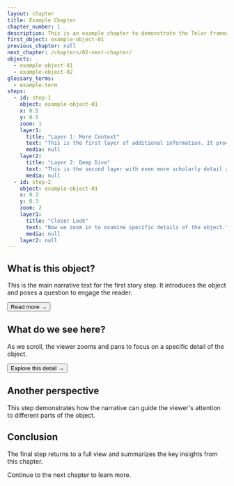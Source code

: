 ```yaml
---
layout: chapter
title: Example Chapter
chapter_number: 1
description: This is an example chapter to demonstrate the Telar framework.
first_object: example-object-01
previous_chapter: null
next_chapter: /chapters/02-next-chapter/
objects:
  - example-object-01
  - example-object-02
glossary_terms:
  - example-term
steps:
  - id: step-1
    object: example-object-01
    x: 0.5
    y: 0.5
    zoom: 1
    layer1:
      title: "Layer 1: More Context"
      text: "This is the first layer of additional information. It provides more detailed context about the topic introduced in the main narrative."
      media: null
    layer2:
      title: "Layer 2: Deep Dive"
      text: "This is the second layer with even more scholarly detail and analysis."
      media: null
  - id: step-2
    object: example-object-01
    x: 0.3
    y: 0.3
    zoom: 2
    layer1:
      title: "Closer Look"
      text: "Now we zoom in to examine specific details of the object."
      media: null
    layer2: null
---
```


<!-- Story Step 1 -->
<div class="story-step"
     data-step="1"
     data-object="example-object-01"
     data-x="0.5"
     data-y="0.5"
     data-zoom="1">
  <h2>What is this object?</h2>
  <p>This is the main narrative text for the first story step. It introduces the object and poses a question to engage the reader.</p>
  <p><button class="panel-trigger" data-panel="layer1" data-step="step-1">Read more →</button></p>
</div>

<!-- Story Step 2 -->
<div class="story-step"
     data-step="2"
     data-object="example-object-01"
     data-x="0.3"
     data-y="0.3"
     data-zoom="2">
  <h2>What do we see here?</h2>
  <p>As we scroll, the viewer zooms and pans to focus on a specific detail of the object.</p>
  <p><button class="panel-trigger" data-panel="layer1" data-step="step-2">Explore this detail →</button></p>
</div>

<!-- Story Step 3 -->
<div class="story-step"
     data-step="3"
     data-object="example-object-01"
     data-x="0.7"
     data-y="0.7"
     data-zoom="2.5">
  <h2>Another perspective</h2>
  <p>This step demonstrates how the narrative can guide the viewer's attention to different parts of the object.</p>
</div>

<!-- Final Step -->
<div class="story-step"
     data-step="4"
     data-object="example-object-01"
     data-x="0.5"
     data-y="0.5"
     data-zoom="1">
  <h2>Conclusion</h2>
  <p>The final step returns to a full view and summarizes the key insights from this chapter.</p>
  <p>Continue to the next chapter to learn more.</p>
</div>
